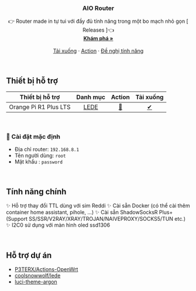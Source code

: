 
<p align="center">
  <h3 align="center">AIO Router</h3>
  <p align="center">
    👉 Router made in tự tui với đầy đủ tính năng trong một bo mạch nhỏ gọn [<a herf="https://github.com/kenhtaymay/OpenWrts/releases"> Releases </a>]👈
    <br />
    <a href="https://github.com/kenhtaymay/OpenWrts"><strong>Khám phá »</strong></a>
    <br />
    <br />
    <a href="https://github.com/kenhtaymay/OpenWrts/releases">Tải xuống</a>
    ·
    <a href="https://github.com/kenhtaymay/OpenWrts/actions">Action</a>
    ·
    <a href="https://github.com/kenhtaymay/OpenWrts/issues">Đề nghị tính năng</a>
  </p>
</p>

<br>

## Thiết bị hỗ trợ
|           Thiết bị hỗ trợ        |         Danh mục         |        Action         |              Tải xuống          |
| :------------------------: | :---------------------: | :-------------------: | :--------------------------: |
| Orange Pi R1 Plus LTS | [LEDE](https://github.com/coolsnowwolf/lede) | [🍕](https://github.com/kenhtaymay/OpenWrts/actions/workflows/OrangePiR1LTS.yml) | [✔](https://github.com/kenhtaymay/OpenWrts/releases) |

<br>

### 🎯 Cài đặt mặc định
- Địa chỉ router: `192.168.8.1`   
- Tên người dùng: `root`   
- Mật khẩu  : `password`

<br>

## Tính năng chính
✨ Hỗ trợ thay đổi TTL dùng với sim Reddi
✨ Cài sẵn Docker (có thể cài thêm container home assistant, pihole, ...)
✨ Cài sẵn ShadowSocksR Plus+ (Support SS/SSR/V2RAY/XRAY/TROJAN/NAIVEPROXY/SOCKS5/TUN etc.)
✨ I2C0 sử dụng với màn hình oled ssd1306

<br>

## Hỗ trợ dự án
- [P3TERX/Actions-OpenWrt](https://github.com/P3TERX/Actions-OpenWrt)
- [coolsnowwolf/lede](https://github.com/coolsnowwolf/lede)
- [luci-theme-argon](https://github.com/jerrykuku/luci-theme-argon)

<!-- links -->

[your-project-path]:https://github.com/bigbugcc/OpenWrts/
[contributors-shield]: https://img.shields.io/github/contributors/bigbugcc/OpenWrts?style=flat-square
[contributors-url]: https://github.com/bigbugcc/OpenWrts/graphs/contributors
[forks-shield]: https://img.shields.io/github/forks/bigbugcc/OpenWrts?style=flat-square
[forks-url]: https://github.com/bigbugcc/OpenWrts/network/members
[stars-shield]: https://img.shields.io/github/stars/bigbugcc/OpenWrts?style=flat-square
[stars-url]: https://github.com/bigbugcc/OpenWrts/stargazers
[issues-shield]: https://img.shields.io/github/issues/bigbugcc/OpenWrts?style=flat-square
[issues-url]: https://img.shields.io/github/issues/bigbugcc/OpenWrts
[license-shield]: https://img.shields.io/github/license/bigbugcc/OpenWrts?style=flat-square
[license-url]: https://github.com/bigbugcc/OpenWrts/blob/master/LICENSE